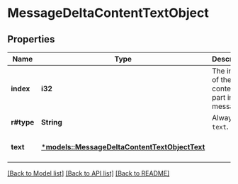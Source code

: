 # MessageDeltaContentTextObject

## Properties
Name | Type | Description | Notes
------------ | ------------- | ------------- | -------------
**index** | **i32** | The index of the content part in the message. | 
**r#type** | **String** | Always `text`. | 
**text** | [***models::MessageDeltaContentTextObjectText**](MessageDeltaContentTextObject_text.md) |  | [optional] [default to None]

[[Back to Model list]](../README.md#documentation-for-models) [[Back to API list]](../README.md#documentation-for-api-endpoints) [[Back to README]](../README.md)


